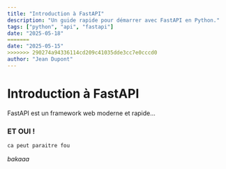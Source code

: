 ```yaml
---
title: "Introduction à FastAPI"
description: "Un guide rapide pour démarrer avec FastAPI en Python."
tags: ["python", "api", "fastapi"]
date: "2025-05-18"
=======
date: "2025-05-15"
>>>>>>> 290274a94336114cd209c41035dde3cc7e0cccd0
author: "Jean Dupont"
---
```


# Introduction à FastAPI

FastAPI est un framework web moderne et rapide...

### ET OUI !

```python
ca peut paraitre fou
```

_bakaaa_
